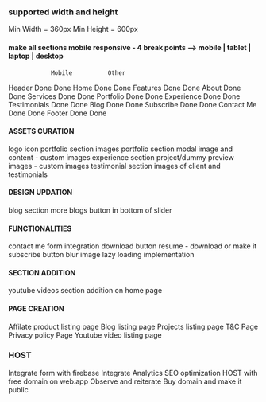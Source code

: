 ### supported width and height
Min Width = 360px
Min Height = 600px

#### make all sections mobile responsive - 4 break points --> mobile | tablet | laptop | desktop
                Mobile          Other
Header          Done            Done
Home            Done            Done
Features        Done            Done
About           Done            Done
Services        Done            Done
Portfolio       Done            Done
Experience      Done            Done
Testimonials    Done            Done
Blog            Done            Done
Subscribe       Done            Done
Contact Me      Done            Done
Footer          Done            Done

<!-- NOV 11 - UPDATE -->
#### ASSETS CURATION
logo icon
portfolio section images
portfolio section modal image and content - custom images
experience section project/dummy preview images - custom images
testimonial section images of client and testimonials

#### DESIGN UPDATION
blog section more blogs button in bottom of slider

#### FUNCTIONALITIES
contact me form integration
download button resume - download or make it subscribe button
blur image lazy loading implementation

#### SECTION ADDITION
youtube videos section addition on home page

#### PAGE CREATION
Affilate product listing page 
Blog listing page 
Projects listing page
T&C Page
Privacy policy Page
Youtube video listing page

### HOST
Integrate form with firebase
Integrate Analytics
SEO optimization
HOST with free domain on web.app
Observe and reiterate
Buy domain and make it public